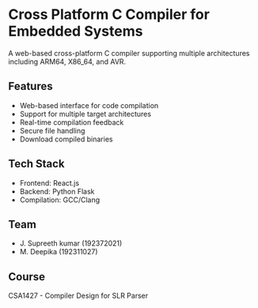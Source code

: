 # Cross Platform C Compiler for Embedded Systems

A web-based cross-platform C compiler supporting multiple architectures including ARM64, X86_64, and AVR.

## Features
- Web-based interface for code compilation
- Support for multiple target architectures
- Real-time compilation feedback
- Secure file handling
- Download compiled binaries

## Tech Stack
- Frontend: React.js
- Backend: Python Flask
- Compilation: GCC/Clang

## Team
- J. Supreeth kumar (192372021)
- M. Deepika (192311027)

## Course
CSA1427 - Compiler Design for SLR Parser
